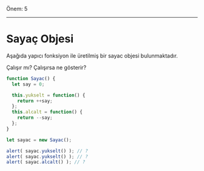 Önem: 5

---

# Sayaç Objesi

Aşağıda yapıcı fonksiyon ile üretilmiş bir sayac objesi bulunmaktadır.

Çalışır mı? Çalışırsa ne gösterir?


```js
function Sayac() {
  let say = 0;

  this.yukselt = function() {
    return ++say;
  };
  this.alcalt = function() {
    return --say;
  };
}

let sayac = new Sayac();

alert( sayac.yukselt() ); // ?
alert( sayac.yukselt() ); // ?
alert( sayac.alcalt() ); // ?
```

